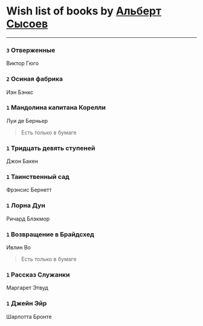 # Wish list of books by [Альберт Сысоев](http://vk.com/id47446642)
---

### `3` Отверженные
Виктор Гюго

### `2` Осиная фабрика
Иэн Бэнкс

### `1` Мандолина капитана Корелли
Луи де Берньер
> Есть только в бумаге

### `1` Тридцать девять ступеней
Джон Бакен

### `1` Таинственный сад
Фрэнсис Бернетт

### `1` Лорна Дун
Ричард Блэкмор

### `1` Возвращение в Брайдсхед
Ивлин Во
> Есть только в бумаге

### `1` Рассказ Служанки
Маргарет Этвуд

### `1` Джейн Эйр
Шарлотта Бронте

